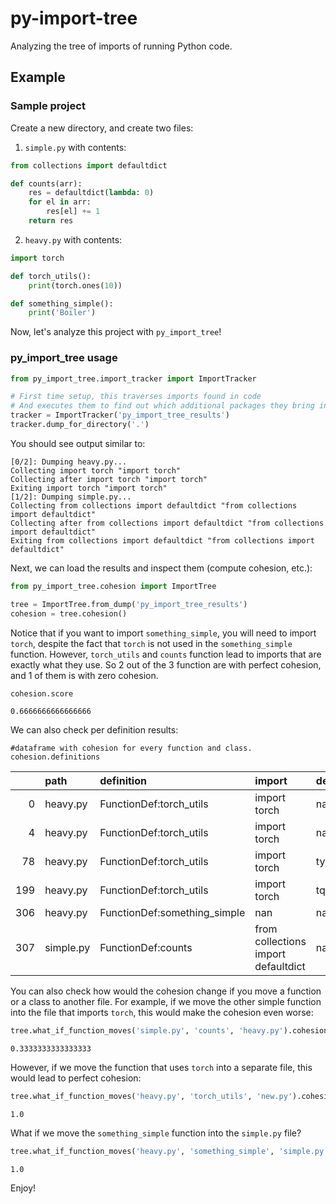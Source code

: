 # py-import-tree

Analyzing the tree of imports of running Python code.

## Example


### Sample project

Create a new directory, and create two files:

1. `simple.py` with contents:
```python
from collections import defaultdict

def counts(arr):
    res = defaultdict(lambda: 0)
    for el in arr:
        res[el] += 1
    return res
```

2. `heavy.py` with contents:

```python
import torch

def torch_utils():
    print(torch.ones(10))

def something_simple():
    print('Boiler')

```

Now, let's analyze this project with `py_import_tree`!

### py_import_tree usage

```python
from py_import_tree.import_tracker import ImportTracker

# First time setup, this traverses imports found in code
# And executes them to find out which additional packages they bring in.
tracker = ImportTracker('py_import_tree_results')
tracker.dump_for_directory('.')
```

You should see output similar to:
```
[0/2]: Dumping heavy.py...
Collecting import torch "import torch"
Collecting after import torch "import torch"
Exiting import torch "import torch"
[1/2]: Dumping simple.py...
Collecting from collections import defaultdict "from collections import defaultdict"
Collecting after from collections import defaultdict "from collections import defaultdict"
Exiting from collections import defaultdict "from collections import defaultdict"
```

Next, we can load the results and inspect them (compute cohesion, etc.):

```python
from py_import_tree.cohesion import ImportTree

tree = ImportTree.from_dump('py_import_tree_results')
cohesion = tree.cohesion()
```

Notice that if you want to import `something_simple`, you will need to import `torch`, despite the fact that `torch` is 
not used in the `something_simple` function.
However, `torch_utils` and `counts` function lead to imports that are exactly what they use.
So 2 out of the 3 function are with perfect cohesion, and 1 of them is with zero cohesion.

```python
cohesion.score
```

```
0.6666666666666666
```

We can also check per definition results:

```
#dataframe with cohesion for every function and class.
cohesion.definitions
```
|     | path      | definition                   | import                              | dependency                 |   dependency_weight |   definition_ideal_weight |   definition_actual_weight |   cohesion_score |
|----:|:----------|:-----------------------------|:------------------------------------|:---------------------------|--------------------:|--------------------------:|---------------------------:|-----------------:|
|   0 | heavy.py  | FunctionDef:torch_utils      | import torch                        | nan                        |          1452132786 |                1452497413 |                 1452497413 |                1 |
|   4 | heavy.py  | FunctionDef:torch_utils      | import torch                        | nan                        |                   0 |                1452497413 |                 1452497413 |                1 |
|  78 | heavy.py  | FunctionDef:torch_utils      | import torch                        | typing_extensions==3.7.4.3 |               83727 |                1452497413 |                 1452497413 |                1 |
| 199 | heavy.py  | FunctionDef:torch_utils      | import torch                        | tqdm==4.59.0               |              280900 |                1452497413 |                 1452497413 |                1 |
| 306 | heavy.py  | FunctionDef:something_simple | nan                                 | nan                        |                   0 |                         0 |                 1452497413 |                0 |
| 307 | simple.py | FunctionDef:counts           | from collections import defaultdict | nan                        |                   0 |                         0 |                          0 |                1 |


You can also check how would the cohesion change if you move a function or a class to another file.
For example, if we move the other simple function into the file that imports `torch`, this would make
the cohesion even worse:
```python
tree.what_if_function_moves('simple.py', 'counts', 'heavy.py').cohesion().score
```

```
0.3333333333333333
```

However, if we move the function that uses `torch` into a separate file, this would lead to perfect cohesion:
```python
tree.what_if_function_moves('heavy.py', 'torch_utils', 'new.py').cohesion().score
```

```
1.0
```

What if we move the `something_simple` function into the `simple.py` file?

```python
tree.what_if_function_moves('heavy.py', 'something_simple', 'simple.py').cohesion().score
```

```
1.0
```

Enjoy!
